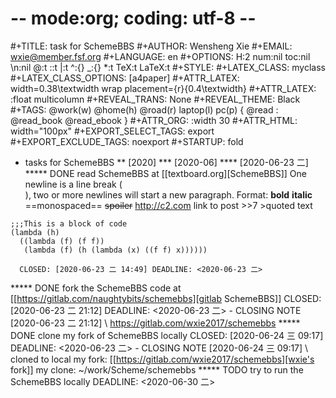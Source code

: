 # -**- mode:org; coding: utf-8 -**-

#+TITLE:     task for SchemeBBS
#+AUTHOR:    Wensheng Xie
#+EMAIL:     wxie@member.fsf.org
#+LANGUAGE:  en
#+OPTIONS: H:2 num:nil toc:nil \n:nil @:t ::t |:t ^:{} _:{} *:t TeX:t LaTeX:t
#+STYLE: <link rel="stylesheet" type="text/css" href="org.css" />
#+LATEX_CLASS: myclass
#+LATEX_CLASS_OPTIONS: [a4paper]
#+ATTR_LATEX: width=0.38\textwidth wrap placement={r}{0.4\textwidth}
#+ATTR_LATEX: :float multicolumn
#+REVEAL_TRANS: None
#+REVEAL_THEME: Black
#+TAGS: @work(w) @home(h) @road(r) laptop(l) pc(p) { @read : @read_book @read_ebook }
#+ATTR_ORG: :width 30
#+ATTR_HTML: width="100px"
#+EXPORT_SELECT_TAGS: export
#+EXPORT_EXCLUDE_TAGS: noexport
#+STARTUP: fold

* tasks for SchemeBBS
** [2020]
*** [2020-06]
**** [2020-06-23 二]
***** DONE read SchemeBBS at [[textboard.org][SchemeBBS]]
One newline is a line break (<BR>), two or more newlines will start a new
paragraph. Format:
**bold** __italic__	 ==monospaced== ~~spoiler~~	http://c2.com	link to post >>7 >quoted text

```
;;;This is a block of code
(lambda (h)
  ((lambda (f) (f f))
   (lambda (f) (h (lambda (x) ((f f) x))))))
```
      CLOSED: [2020-06-23 二 14:49] DEADLINE: <2020-06-23 二>
***** DONE fork the SchemeBBS code at [[https://gitlab.com/naughtybits/schemebbs][gitlab SchemeBBS]]
      CLOSED: [2020-06-23 二 21:12] DEADLINE: <2020-06-23 二>
      - CLOSING NOTE [2020-06-23 二 21:12] \\
        https://gitlab.com/wxie2017/schemebbs
***** DONE clone my fork of SchemeBBS locally
      CLOSED: [2020-06-24 三 09:17] DEADLINE: <2020-06-23 二>
      - CLOSING NOTE [2020-06-24 三 09:17] \\
        cloned to local
my fork: [[https://gitlab.com/wxie2017/schemebbs][wxie's fork]]
my clone: ~/work/Scheme/schemebbs
***** TODO try to run the SchemeBBS locally
      DEADLINE: <2020-06-30 二>
